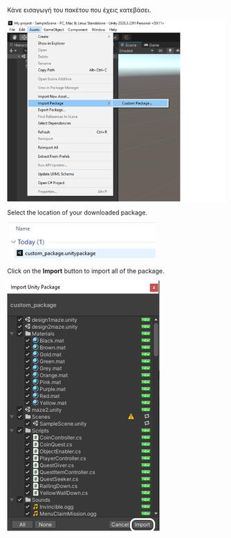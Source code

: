 Κάνε εισαγωγή του πακέτου που έχεις κατεβάσει.

![Assets menu shown with Import package and Custom package options displayed.](images/import_package.png)

Select the location of your downloaded package.

![File explorer shown with 'custome_package.unitypackage' displayed.](images/choose_custom_package.png)

Click on the **Import** button to import all of the package.

![Import Unity Package menu shown with the Import button highlighted.](images/import_all.png)

